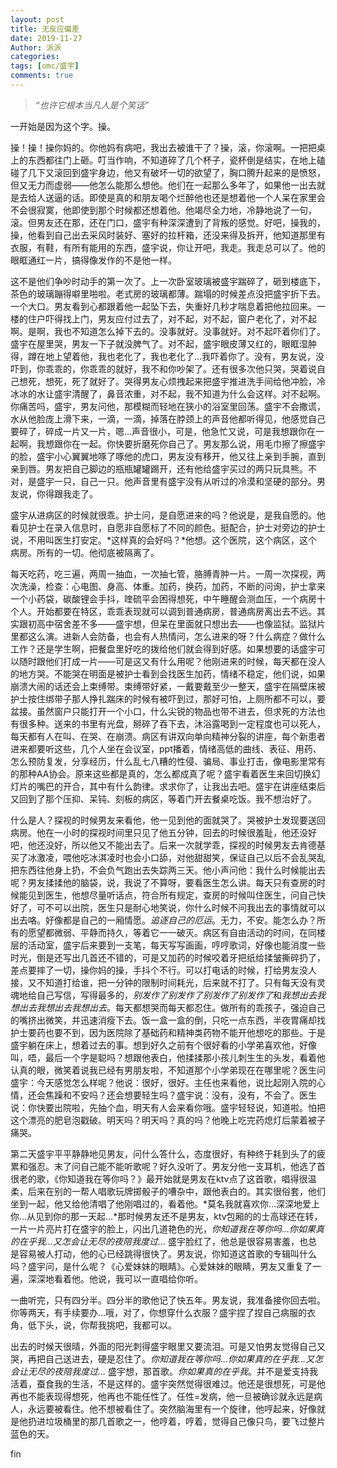 ```yaml
---
layout: post
title: 无反应偏差
date: 2019-11-27
Author: 派派
categories: 
tags: [omc/盛宇]
comments: true
---
```


> *“也许它根本当凡人是个笑话”*

一开始是因为这个字。操。

操！操！操你妈的。你他妈有病吧，我出去被谁干了？操，滚，你滚啊。一把把桌上的东西都往门上砸。叮当作响，不知道碎了几个杯子，瓷杯倒是结实，在地上磕碰了几下又滚回到盛宇身边，他又有破坏一切的欲望了，胸口腾升起来的是愤怒，但又无力而虚弱——他怎么能那么想他。他们在一起那么多年了，如果他一出去就是去给人送逼的话。即使是真的和朋友喝个烂醉他也还是想着他一个人呆在家里会不会很寂寞，他即使到那个时候都还想着他。他竭尽全力地，冷静地说了一句，滚。但男友还在那，还在门口，盛宇有种深深遭到了背叛的感觉。好吧，操我的，操，他看到自己出去采风时装好、塞好的拉杆箱，还没来得及拆开，他知道那里有衣服，有鞋，有所有能用的东西，盛宇说，你让开吧，我走。我走总可以了。他的眼眶通红一片，搞得像发作的不是他一样。

这不是他们争吵时动手的第一次了。上一次卧室玻璃被盛宇踹碎了，砸到楼底下，茶色的玻璃蹦得噼里啪啦。老式房的玻璃都薄。踹塌的时候差点没把盛宇折下去。一个大口。男友看到心都跟着他一起坠下去，失重好几秒才喘息着把他拉回来。一楼的住户吓得找上门，男友应付过去了，对不起，对不起，窗户老化了，对不起啊。是啊，我也不知道怎么掉下去的。没事就好。没事就好。对不起吓着你们了。盛宇在屋里哭，男友一下子就没脾气了。对不起，盛宇眼皮薄又红的，眼眶湿肿得，蹲在地上望着他，我也老化了，我也老化了…我吓着你了。没有，男友说，没吓到，你乖乖的，你乖乖的就好，我不和你吵架了。还有很多次他只哭，哭着说自己想死，想死，死了就好了。哭得男友心烦拽起来把盛宇推进洗手间给他冲脸，冷冰冰的水让盛宇清醒了，鼻音浓重，对不起，我不知道为什么会这样。对不起啊。你痛苦吗，盛宇，男友问他，那模糊而轻地在狭小的浴室里回荡。盛宇不会撒谎，水从他脸庞上滑下来，一滴，一滴，掉落在脖颈上的声音他都听得见，他感觉自己要碎了，碎成一片又一片，嗯…声音很小，可是，他急忙又说，可是我想跟你在一起啊，我想跟你在一起。你快要折磨死你自己了。男友那么说，用毛巾擦了擦盛宇的脸，盛宇小心翼翼地啄了啄他的虎口，男友没有移开，他又往上亲到手腕，直到亲到唇。男友把自己脚边的瓶瓶罐罐踢开，还有他给盛宇买过的两只玩具熊。不对，是盛宇一只，自己一只。他声音里有盛宇没有从听过的冷漠和坚硬的部分。男友说，你得跟我走了。

盛宇从进病区的时候就很乖。护士问，是自愿进来的吗？他说是，是我自愿的。他看见护士在录入信息时，自愿非自愿标了不同的颜色。挺配合，护士对旁边的护士说，不用叫医生打安定。*这样真的会好吗？*他想。这个医院，这个病区，这个病房。所有的一切。他彻底被隔离了。

每天吃药，吃三遍，两周一抽血，一次抽七管，胳膊青肿一片。一周一次探视，两次洗澡，检查：心电图、身高、体重。加药，换药，加药，不断的问询，护士拿来一个小药袋，碳酸锂会手抖，喹硫平会困得想死，中午睡醒会测血压，一个病房十个人。开始都要在特区，乖乖表现就可以调到普通病房，普通病房离出去不远。其实跟初高中宿舍差不多——盛宇想，但呆在里面就只想出去——也像监狱。监狱片里都这么演。进新人会防备，也会有人热情问，怎么进来的呀？什么病症？做什么工作？还是学生啊，把餐盘里好吃的拨给他们就会得到好感。如果想要的话盛宇可以随时跟他们打成一片——可是这又有什么用呢？他刚进来的时候，每天都在没人的地方哭。不能哭在明面是被护士看到会找医生加药，情绪不稳定，他们说，如果崩溃大闹的话还会上束缚带。束缚带好紧，一戴要戴至少一整天，盛宇在隔壁床被护士按住绑带子那人挣扎踹床的时候有被吓到过，那好可怕，上厕所都不可以，要盆接。虽然窗户只能打开一个小口，什么尖锐的物品也带不进去，但求死的方法也有很多种。送来的书里有光盘，掰碎了吞下去，沐浴露喝到一定程度也可以死人，每天都有人在叫、在哭、在崩溃。病区有讲双向单向精神分裂的讲座，每个新患者进来都要听这些，几个人坐在会议室，ppt播着，情绪高低的曲线、表征、用药、怎么预防复发，分享经历，什么乱七八糟的性侵、骗局、事业打击，像电影里常有的那种AA协会。原来这些都是真的，怎么都成真了呢？盛宇看着医生来回切换幻灯片的嘴巴的开合，其中有什么韵律。求求你了，让我出去吧。盛宇在讲座结束后又回到了那个压抑、呆钝、刻板的病区，等着门开去餐桌吃饭。我不想治好了。

什么是人？探视的时候男友来看他，他一见到他的面就哭了。哭被护士发现要送回病房。他在一小时的探视时间里只见了他五分钟，回去的时候很羞耻，他还没好吧，他还没好，所以他又不能出去了。后来一次就学乖，探视的时候男友去肯德基买了冰激凌，喂他吃冰淇凌时也会小口舔，对他甜甜笑，保证自己以后不会乱哭乱把东西往他身上扔，不会负气跑出去失踪两三天。他小声问他：我什么时候能出去呢？男友揉揉他的脑袋，说，我说了不算呀，要看医生怎么讲。每天只有查房的时候能见到医生，他想尽量听话点，符合所有规定，查房的时候叫住医生，问自己快好了，可不可以出院，医生只是耐心地笑说，你什么时候不问我出去的事情就可以出去咯。好像都是自己的一厢情愿。*追逐自己的厄运*。无力，不安。能怎么办？所有的愿望都微弱、平静而持久，等着它一一破灭。病区有自由活动的时间，在同楼层的活动室，盛宇后来要到一支笔，每天写写画画，哼哼歌词，好像也能消度一些时光，倒是还写出几首还不错的，可是又加药的时候咬着牙把纸给揉皱撕碎扔了，差点要摔了一切，操你妈的操，手抖个不行。可以打电话的时候，打给男友没人接，又不知道打给谁，把一分钟的限制时间耗光，后来就不打了。只有每天没有灵魂地给自己写信，写得最多的，*别发作了别发作了别发作了别发作了*和*我想出去我想出去我想出去我想出去*。每天都想哭而每天都忍住。做所有的乖孩子，强迫自己的嘴挤出微笑，并迅速消瘦下去。饭一盒一盒的倒，只吃一点东西，半夜胃痛却找护士要药也要不到，因为医院除了基础药和精神类药物不能开他想吃的那些。于是盛宇躺在床上，想着过去的事。想到好久之前有个很好看的小学弟喜欢他，好像叫，唔，最后一个字是聪吗？想跟他表白，他揉揉那小孩儿刺生生的头发，看着他认真的眼，微笑着说我已经有男朋友啦，不知道那个小学弟现在在哪里呢？医生问盛宇：今天感觉怎么样呢？他说：很好，很好。主任也来看他，说比起刚入院的心情，还会焦躁和不安吗？还会想要轻生吗？盛宇说：没有，没有，不会了。医生说：你快要出院啦，先抽个血，明天有人会来看你哦。盛宇轻轻说，知道啦。怕把这个漂亮的肥皂泡戳破。明天吗？明天吗？真的吗？他晚上吃完药熄灯后蒙着被子痛哭。

第二天盛宇平平静静地见男友，问什么答什么，态度很好，有种终于耗到头了的疲累和强忍。末了问自己能不能听歌呢？好久没听了。男友分他一支耳机，他选了首很老的歌，《你知道我在等你吗？》最开始就是男友在ktv点了这首歌，唱得很温柔，后来在别的一帮人唱歌玩牌掷骰子的嘈杂中，跟他表白的。其实很俗套，他们坐到一起，他又给他清唱了他刚唱过的，看着他。*莫名我就喜欢你…深深地爱上你…从见到你的那一天起…*那时候男友还不是男友，ktv包厢的的士高球还在转，一片一片亮片打在盛宇的脸上，闪出几道艳色的光，*你知道我在等你吗…你如果真的在乎我…又怎会让无尽的夜陪我度过…* 盛宇脸红了，他总是很容易害羞，也总是容易被人打动，他的心已经跳得很快了。男友说，你知道这首歌的专辑叫什么吗？盛宇问，是什么呢？《心爱妹妹的眼睛》。心爱妹妹的眼睛，男友又重复了一遍，深深地看着他。他说，我可以一直唱给你听。

一曲听完，只有四分半。四分半的歌他记了快五年。男友说，我准备接你回去啦。你等两天，有手续要办…哦，对了，你想穿什么衣服？盛宇捏了捏自己病服的衣角，低下头，说，你帮我挑吧，我都可以。

出去的时候天很晴，外面的阳光刺得盛宇眼里又要流泪。可是又怕男友觉得自己又哭，再把自己送进去，硬是忍住了。*你知道我在等你吗…你如果真的在乎我…又怎会让无尽的夜陪我度过…* 盛宇想，那首歌。*你如果真的在乎我*。并不是爱支持我活着，蚕食我的生活，不是这样的。盛宇突然觉得很难过。他还是很想死，可是他再也不能表现得想死，他再也不能任性了。任性=发病，他一旦被确诊就永远是病人，永远要被看住。他不想被看住了。突然脑海里有一个旋律，他哼起来，好像就是他扔进垃圾桶里的那几首歌之一，他哼着，哼着，觉得自己像只鸟，要飞过整片蓝色的天。



fin
